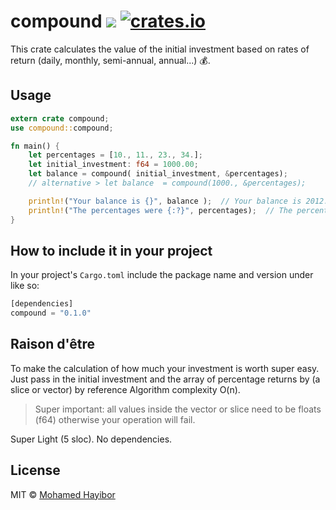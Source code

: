 # compound ![](https://travis-ci.org/mohamedhayibor/rust_compound.svg?branch=master) [![crates.io](https://img.shields.io/crates/v/compound.svg)](https://crates.io/crates/compound)

This crate calculates the value of the initial investment based on rates of return (daily, monthly, semi-annual, annual...) :moneybag:.

## Usage

```rust
extern crate compound;
use compound::compound;

fn main() {
    let percentages = [10., 11., 23., 34.];
    let initial_investment: f64 = 1000.00;
    let balance = compound( initial_investment, &percentages);
    // alternative > let balance  = compound(1000., &percentages);

    println!("Your balance is {}", balance );  // Your balance is 2012.45
    println!("The percentages were {:?}", percentages);  // The percentages were [10, 11, 23, 34]
}
```

## How to include it in your project

In your project's `Cargo.toml` include the package name and version under like so:
```rust
[dependencies]
compound = "0.1.0"
```

## Raison d'être
To make the calculation of how much your investment is worth super easy. Just pass in the initial investment and the array of percentage returns by (a slice or vector) by reference Algorithm complexity O(n).

> Super important: all values inside the vector or slice need to be floats (f64) otherwise your operation will fail.

Super Light (5 sloc). No dependencies.

## License
MIT © [Mohamed Hayibor](https://github.com/mohamedhayibor)
